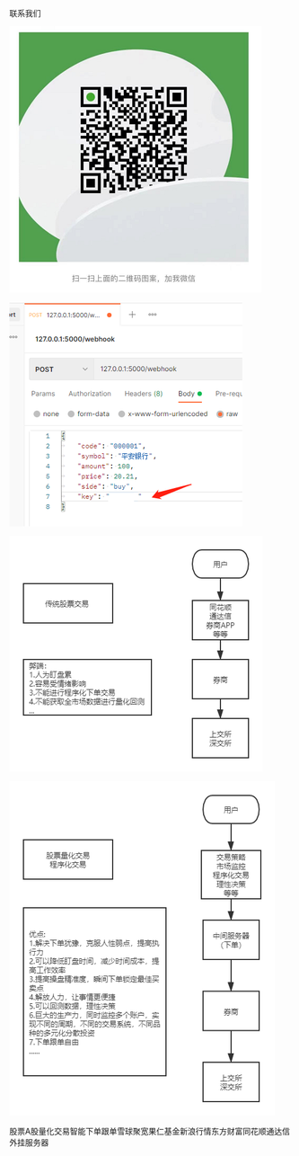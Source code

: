 
  联系我们  
  
![Image text](https://raw.githubusercontent.com/ak4stock/ths_tdx_stock_xueqiu_guoren/main/contact.png)  


![Image text](https://raw.githubusercontent.com/ak4stock/ths_tdx_stock_xueqiu_guoren/main/xiadan.png)    

![Image text](https://github.com/ak4stock/ths_tdx_stock_xueqiu_guoren/raw/main/order1.png)  

![Image text](https://github.com/ak4stock/ths_tdx_stock_xueqiu_guoren/raw/main/order2.png)



  
  
股票A股量化交易智能下单跟单雪球聚宽果仁基金新浪行情东方财富同花顺通达信外挂服务器  
